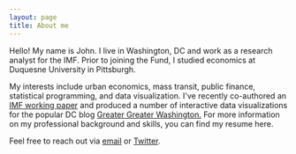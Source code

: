 ```yaml
---
layout: page
title: About me
---
```


Hello! My name is John. I live in Washington, DC and work as a research analyst for the IMF. Prior to joining the Fund, I studied economics at Duquesne University in Pittsburgh.

My interests include urban economics, mass transit, public finance, statistical programming, and data visualization. I've recently co-authored an [IMF working paper](https://www.imf.org/external/pubs/ft/wp/2015/wp15225.pdf) and produced a number of interactive data visualizations for the popular DC blog [Greater Greater Washington.](http://greatergreaterwashington.org/jricco/) For more information on my professional background and skills, you can find my resume here. 

Feel free to reach out via [email](johnricco226@gmail.com) or [Twitter](https://twitter.com/riccoja).